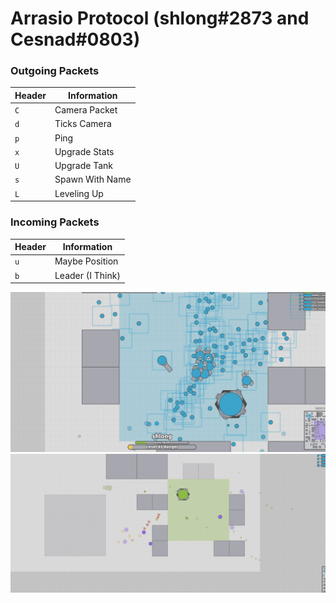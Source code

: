 # Arrasio Protocol (shlong#2873 and Cesnad#0803)
### Outgoing Packets
| Header  | Information       |
|---------|-------------------|
| `C`     | Camera Packet     |
| `d`     | Ticks Camera      |
| `p`     | Ping              |
| `x`     | Upgrade Stats     |
| `U`     | Upgrade Tank      |
| `s`     | Spawn With Name   |
| `L`     | Leveling Up       |

### Incoming Packets
| Header  | Information       |
|---------|-------------------|
| `u`     | Maybe Position    |
| `b`     | Leader (I Think)  |

![Bots](pictures/bots.PNG)
![FOV](pictures/fov.PNG)
